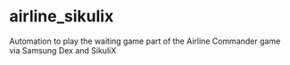 # airline_sikulix
Automation to play the waiting game part of the Airline Commander game via Samsung Dex and SikuliX
